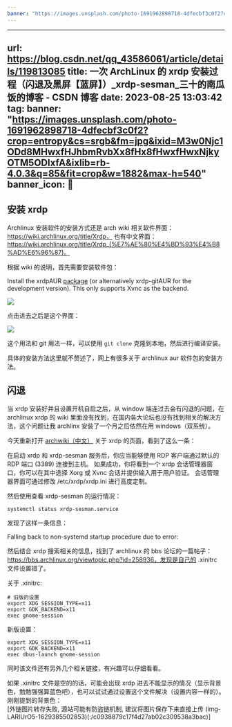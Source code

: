 ```yaml
---
banner: "https://images.unsplash.com/photo-1691962898718-4dfecbf3c0f2?crop=entropy&cs=srgb&fm=jpg&ixid=M3w0Njc1ODd8MHwxfHJhbmRvbXx8fHx8fHwxfHwxNjkyOTM5ODIxfA&ixlib=rb-4.0.3&q=85&fit=crop&w=1882&max-h=540"
---
```

---
url: https://blog.csdn.net/qq_43586061/article/details/119813085
title: 一次 ArchLinux 的 xrdp 安装过程（闪退及黑屏【蓝屏】）_xrdp-sesman_三十的南瓜饭的博客 - CSDN 博客
date: 2023-08-25 13:03:42
tag: 
banner: "https://images.unsplash.com/photo-1691962898718-4dfecbf3c0f2?crop=entropy&cs=srgb&fm=jpg&ixid=M3w0Njc1ODd8MHwxfHJhbmRvbXx8fHx8fHwxfHwxNjkyOTM5ODIxfA&ixlib=rb-4.0.3&q=85&fit=crop&w=1882&max-h=540"
banner_icon: 🔖
---
## 安装 xrdp

Archlinux 安装软件的安装方式还是 arch wiki 相关软件界面：https://wiki.archlinux.org/title/Xrdp， 也有中文界面：https://wiki.archlinux.org/title/Xrdp_(%E7%AE%80%E4%BD%93%E4%B8%AD%E6%96%87)。

根据 wiki 的说明，首先需要安装软件包：

Install the xrdpAUR [package](https://so.csdn.net/so/search?q=package&spm=1001.2101.3001.7020) (or alternatively xrdp-gitAUR for the development version). This only supports Xvnc as the backend.

![](https://img-blog.csdnimg.cn/e7828cc2da134673b2845cf5fd5aa264.png?x-oss-process=image/watermark,type_ZmFuZ3poZW5naGVpdGk,shadow_10,text_aHR0cHM6Ly9ibG9nLmNzZG4ubmV0L3FxXzQzNTg2MDYx,size_16,color_FFFFFF,t_70)

点击进去之后是这个界面：  

![](https://img-blog.csdnimg.cn/1eab064509184395b98115c2de36265c.png?x-oss-process=image/watermark,type_ZmFuZ3poZW5naGVpdGk,shadow_10,text_aHR0cHM6Ly9ibG9nLmNzZG4ubmV0L3FxXzQzNTg2MDYx,size_16,color_FFFFFF,t_70)

这个用法和 git 用法一样，可以使用 `git clone` 克隆到本地，然后进行编译安装。

具体的安装方法这里就不赘述了，网上有很多关于 archlinux aur 软件包的安装方法。

## 闪退

当 xrdp 安装好并且设置开机自启之后，从 window 端连过去会有闪退的问题，在 archlinux xrdp 的 wiki 里面没有找到，在国内各大论坛也没有找到相关的解决方法，这个问题让我 archlinx 安装了一个月之后依然在用 windows（双系统）。

今天重新打开 [archwiki（中文）](https://wiki.archlinux.org/title/Xrdp_%28%E7%AE%80%E4%BD%93%E4%B8%AD%E6%96%87%29) 关于 xrdp 的页面，看到了这么一条：

在启动 xrdp 和 xrdp-sesman 服务后，你应当能够使用 RDP 客户端通过默认的 RDP 端口 (3389) 连接到主机。 如果成功，你将看到一个 xrdp 会话管理器窗口，你可以在其中选择 Xorg 或 Xvnc 会话并提供输入用于用户验证。 会话管理器界面可通过修改 /etc/xrdp/xrdp.ini 进行高度定制。

然后使用查看 xrdp-sesman 的运行情况：

```
systemctl status xrdp-sesman.service

```

发现了这样一条信息：

Falling back to non-systemd startup procedure due to error:

然后结合 xrdp 搜索相关的信息，找到了 archlinux 的 bbs 论坛的一篇帖子：https://bbs.archlinux.org/viewtopic.php?id=258936，发现是自己的 .xinitrc 文件设置错了。

关于 .xinitrc:

```
# 旧版的设置
export XDG_SESSION_TYPE=x11
export GDK_BACKEND=x11
exec gnome-session

```

新版设置：

```
export XDG_SESSION_TYPE=x11
export GDK_BACKEND=x11
exec dbus-launch gnome-session

```

同时该文件还有另外几个相关链接，有兴趣可以仔细看看。

如果 .xinitrc 文件是空的的话，可能会出现 xrdp 进去不能显示的情况（显示背景色，勉勉强强算蓝色吧），也可以试试通过设置这个文件解决（设置内容一样的）。刚刚提到的背景色：  
[外链图片转存失败, 源站可能有防盗链机制, 建议将图片保存下来直接上传 (img-LARIUrO5-1629385502853)(:/c0938879c17f4d27ab02c309538a3bac)]